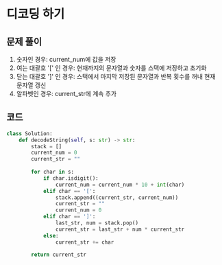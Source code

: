 # 디코딩 하기

## 문제 풀이
1. 숫자인 경우: current_num에 값을 저장
2. 여는 대괄호 '[' 인 경우: 현재까지의 문자열과 숫자를 스택에 저장하고 초기화
3. 닫는 대괄호 ']' 인 경우: 스택에서 마지막 저장된 문자열과 반복 횟수를 꺼내 현재 문자열 갱신
4. 알파벳인 경우: current_str에 계속 추가

## 코드
``` python
class Solution:
    def decodeString(self, s: str) -> str:
        stack = []
        current_num = 0
        current_str = ""
        
        for char in s:
            if char.isdigit():
                current_num = current_num * 10 + int(char)
            elif char == '[':
                stack.append((current_str, current_num))
                current_str = ""
                current_num = 0
            elif char == ']':
                last_str, num = stack.pop()
                current_str = last_str + num * current_str
            else:
                current_str += char
        
        return current_str
```